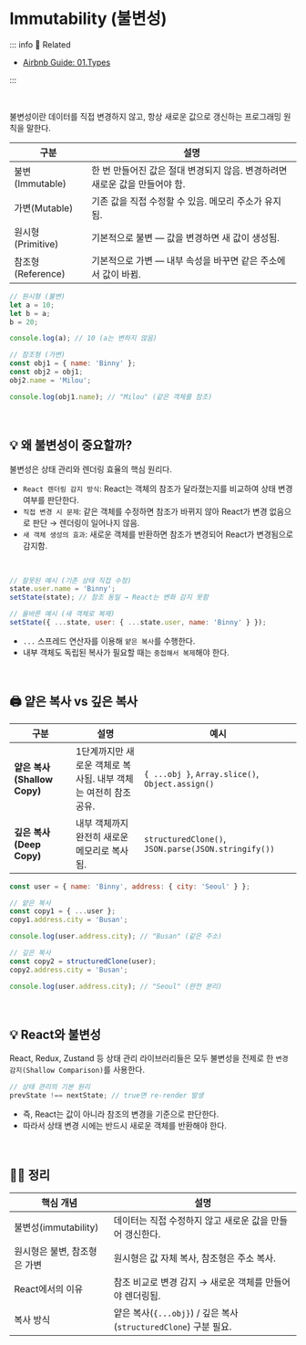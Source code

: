 # Immutability (불변성)

::: info 🧩 Related

- [Airbnb Guide: 01.Types](/javascript/airbnb/01.types)

:::

<br>

불변성이란 데이터를 직접 변경하지 않고, 항상 새로운 값으로 갱신하는 프로그래밍 원칙을 말한다.

| 구분              | 설명                                                                        |
| ----------------- | --------------------------------------------------------------------------- |
| 불변(Immutable)   | 한 번 만들어진 값은 절대 변경되지 않음. 변경하려면 새로운 값을 만들어야 함. |
| 가변(Mutable)     | 기존 값을 직접 수정할 수 있음. 메모리 주소가 유지됨.                        |
| 원시형(Primitive) | 기본적으로 불변 — 값을 변경하면 새 값이 생성됨.                             |
| 참조형(Reference) | 기본적으로 가변 — 내부 속성을 바꾸면 같은 주소에서 값이 바뀜.               |

```js
// 원시형 (불변)
let a = 10;
let b = a;
b = 20;

console.log(a); // 10 (a는 변하지 않음)

// 참조형 (가변)
const obj1 = { name: 'Binny' };
const obj2 = obj1;
obj2.name = 'Milou';

console.log(obj1.name); // "Milou" (같은 객체를 참조)
```

<br>

## 💡 왜 불변성이 중요할까?

불변성은 상태 관리와 렌더링 효율의 핵심 원리다.

- `React 렌더링 감지 방식`: React는 객체의 참조가 달라졌는지를 비교하여 상태 변경 여부를 판단한다.
- `직접 변경 시 문제`: 같은 객체를 수정하면 참조가 바뀌지 않아 React가 변경 없음으로 판단 → 렌더링이 일어나지 않음.
- `새 객체 생성의 효과`: 새로운 객체를 반환하면 참조가 변경되어 React가 변경됨으로 감지함.

<br>

```jsx
// 잘못된 예시 (기존 상태 직접 수정)
state.user.name = 'Binny';
setState(state); // 참조 동일 → React는 변화 감지 못함

// 올바른 예시 (새 객체로 복제)
setState({ ...state, user: { ...state.user, name: 'Binny' } });
```

- `...` 스프레드 연산자를 이용해 `얕은 복사`를 수행한다.
- 내부 객체도 독립된 복사가 필요할 때는 `중첩해서 복제`해야 한다.

<br>

## 🖨️ 얕은 복사 vs 깊은 복사

| 구분                         | 설명                                                            | 예시                                                |
| ---------------------------- | --------------------------------------------------------------- | --------------------------------------------------- |
| **얕은 복사 (Shallow Copy)** | 1단계까지만 새로운 객체로 복사됨. 내부 객체는 여전히 참조 공유. | `{ ...obj }`, `Array.slice()`, `Object.assign()`    |
| **깊은 복사 (Deep Copy)**    | 내부 객체까지 완전히 새로운 메모리로 복사됨.                    | `structuredClone()`, `JSON.parse(JSON.stringify())` |

```js
const user = { name: 'Binny', address: { city: 'Seoul' } };

// 얕은 복사
const copy1 = { ...user };
copy1.address.city = 'Busan';

console.log(user.address.city); // "Busan" (같은 주소)

// 깊은 복사
const copy2 = structuredClone(user);
copy2.address.city = 'Busan';

console.log(user.address.city); // "Seoul" (완전 분리)
```

<br>

## 💡 React와 불변성

React, Redux, Zustand 등 상태 관리 라이브러리들은 모두 불변성을 전제로 한 `변경 감지(Shallow Comparison)`를 사용한다.

```js
// 상태 관리의 기본 원리
prevState !== nextState; // true면 re-render 발생
```

- 즉, React는 값이 아니라 참조의 변경을 기준으로 판단한다.
- 따라서 상태 변경 시에는 반드시 새로운 객체를 반환해야 한다.

<br>

## ✍🏼 정리

| 핵심 개념                    | 설명                                                            |
| ---------------------------- | --------------------------------------------------------------- |
| 불변성(immutability)         | 데이터는 직접 수정하지 않고 새로운 값을 만들어 갱신한다.        |
| 원시형은 불변, 참조형은 가변 | 원시형은 값 자체 복사, 참조형은 주소 복사.                      |
| React에서의 이유             | 참조 비교로 변경 감지 → 새로운 객체를 만들어야 렌더링됨.        |
| 복사 방식                    | 얕은 복사(`{...obj}`) / 깊은 복사(`structuredClone`) 구분 필요. |
